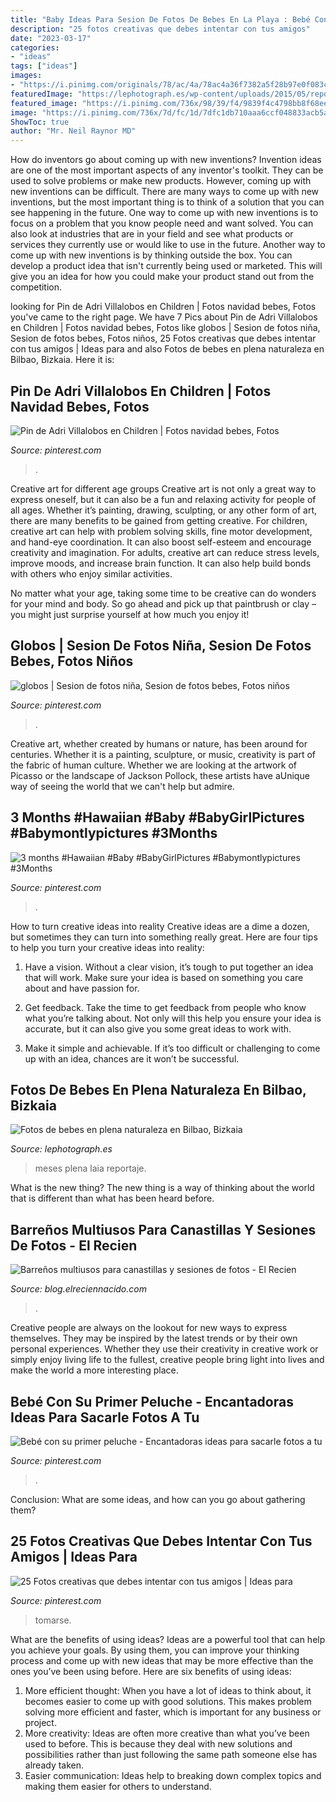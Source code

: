```yaml
---
title: "Baby Ideas Para Sesion De Fotos De Bebes En La Playa : Bebé Con Su Primer Peluche"
description: "25 fotos creativas que debes intentar con tus amigos"
date: "2023-03-17"
categories:
- "ideas"
tags: ["ideas"]
images:
- "https://i.pinimg.com/originals/78/ac/4a/78ac4a36f7382a5f28b97e0f083c524a.jpg"
featuredImage: "https://lephotograph.es/wp-content/uploads/2015/05/reportaje-de-bebes-niños-exterior-bilbao.jpg"
featured_image: "https://i.pinimg.com/736x/98/39/f4/9839f4c4798bb8f68ee304553ce48f21.jpg"
image: "https://i.pinimg.com/736x/7d/fc/1d/7dfc1db710aaa6ccf048833acb5af6ad.jpg"
ShowToc: true
author: "Mr. Neil Raynor MD"
---
```



How do inventors go about coming up with new inventions?
Invention ideas are one of the most important aspects of any inventor's toolkit. They can be used to solve problems or make new products. However, coming up with new inventions can be difficult. There are many ways to come up with new inventions, but the most important thing is to think of a solution that you can see happening in the future.
One way to come up with new inventions is to focus on a problem that you know people need and want solved. You can also look at industries that are in your field and see what products or services they currently use or would like to use in the future. Another way to come up with new inventions is by thinking outside the box. You can develop a product idea that isn't currently being used or marketed. This will give you an idea for how you could make your product stand out from the competition.

	

		
looking for Pin de Adri Villalobos en Children | Fotos navidad bebes, Fotos you've came to the right page. We have 7 Pics about Pin de Adri Villalobos en Children | Fotos navidad bebes, Fotos like globos | Sesion de fotos niña, Sesion de fotos bebes, Fotos niños, 25 Fotos creativas que debes intentar con tus amigos | Ideas para and also Fotos de bebes en plena naturaleza en Bilbao, Bizkaia. Here it is:
		
    
## Pin De Adri Villalobos En Children | Fotos Navidad Bebes, Fotos

<img loading=lazy src="https://i.pinimg.com/originals/78/ac/4a/78ac4a36f7382a5f28b97e0f083c524a.jpg" onerror="this.onerror=null;this.src='https://tse4.mm.bing.net/th?id=OIP.XLuneh6PgRf37Hfp_r-nFwHaLd&amp;pid=15.1';" alt="Pin de Adri Villalobos en Children | Fotos navidad bebes, Fotos">

_Source: pinterest.com_

>. 

	

Creative art for different age groups
Creative art is not only a great way to express oneself, but it can also be a fun and relaxing activity for people of all ages. Whether it’s painting, drawing, sculpting, or any other form of art, there are many benefits to be gained from getting creative.
For children, creative art can help with problem solving skills, fine motor development, and hand-eye coordination. It can also boost self-esteem and encourage creativity and imagination. For adults, creative art can reduce stress levels, improve moods, and increase brain function. It can also help build bonds with others who enjoy similar activities.

No matter what your age, taking some time to be creative can do wonders for your mind and body. So go ahead and pick up that paintbrush or clay – you might just surprise yourself at how much you enjoy it!

    
## Globos | Sesion De Fotos Niña, Sesion De Fotos Bebes, Fotos Niños

<img loading=lazy src="https://i.pinimg.com/736x/67/7e/8a/677e8ab18713483ee1c83557159c3690--smash-cake--year.jpg" onerror="this.onerror=null;this.src='https://tse1.mm.bing.net/th?id=OIP.DhGaVMsJiWIHFqPIcUC3rQHaLF&amp;pid=15.1';" alt="globos | Sesion de fotos niña, Sesion de fotos bebes, Fotos niños">

_Source: pinterest.com_

>. 

	

Creative art, whether created by humans or nature, has been around for centuries. Whether it is a painting, sculpture, or music, creativity is part of the fabric of human culture. Whether we are looking at the artwork of Picasso or the landscape of Jackson Pollock, these artists have aUnique way of seeing the world that we can't help but admire.

    
## 3 Months #Hawaiian #Baby #BabyGirlPictures #Babymontlypictures #3Months

<img loading=lazy src="https://i.pinimg.com/736x/e7/46/81/e7468141c46a7ed0d6c81df3c1365632.jpg" onerror="this.onerror=null;this.src='https://tse3.mm.bing.net/th?id=OIP.iWqNJyCfS4nwX2t4DJvafgHaHa&amp;pid=15.1';" alt="3 months #Hawaiian #Baby #BabyGirlPictures #Babymontlypictures #3Months">

_Source: pinterest.com_

>. 

	

How to turn creative ideas into reality
Creative ideas are a dime a dozen, but sometimes they can turn into something really great. Here are four tips to help you turn your creative ideas into reality:
1. Have a vision. Without a clear vision, it’s tough to put together an idea that will work. Make sure your idea is based on something you care about and have passion for.

2. Get feedback. Take the time to get feedback from people who know what you’re talking about. Not only will this help you ensure your idea is accurate, but it can also give you some great ideas to work with.

3. Make it simple and achievable. If it’s too difficult or challenging to come up with an idea, chances are it won’t be successful.

    
## Fotos De Bebes En Plena Naturaleza En Bilbao, Bizkaia

<img loading=lazy src="https://lephotograph.es/wp-content/uploads/2015/05/reportaje-de-bebes-niños-exterior-bilbao.jpg" onerror="this.onerror=null;this.src='https://tse2.mm.bing.net/th?id=OIP.3mv4mRqgGz2tCvRx8M7cYQHaFN&amp;pid=15.1';" alt="Fotos de bebes en plena naturaleza en Bilbao, Bizkaia">

_Source: lephotograph.es_

>meses plena laia reportaje. 

	

What is the new thing?
The new thing is a way of thinking about the world that is different than what has been heard before.

    
## Barreños Multiusos Para Canastillas Y Sesiones De Fotos - El Recien

<img loading=lazy src="http://blog.elreciennacido.com/wp-content/uploads/2013/12/barrenonina1.jpg" onerror="this.onerror=null;this.src='https://tse2.mm.bing.net/th?id=OIP.jmMCl9gEx37y8qFr-I1KCgHaHa&amp;pid=15.1';" alt="Barreños multiusos para canastillas y sesiones de fotos - El Recien">

_Source: blog.elreciennacido.com_

>. 

	

Creative people are always on the lookout for new ways to express themselves. They may be inspired by the latest trends or by their own personal experiences. Whether they use their creativity in creative work or simply enjoy living life to the fullest, creative people bring light into lives and make the world a more interesting place.

    
## Bebé Con Su Primer Peluche - Encantadoras Ideas Para Sacarle Fotos A Tu

<img loading=lazy src="https://i.pinimg.com/736x/98/39/f4/9839f4c4798bb8f68ee304553ce48f21.jpg" onerror="this.onerror=null;this.src='https://tse2.mm.bing.net/th?id=OIP.FSvDn7oEMzGaB6uEV_Ki-QHaIG&amp;pid=15.1';" alt="Bebé con su primer peluche - Encantadoras ideas para sacarle fotos a tu">

_Source: pinterest.com_

>. 

	

Conclusion: What are some ideas, and how can you go about gathering them?
 

    
## 25 Fotos Creativas Que Debes Intentar Con Tus Amigos | Ideas Para

<img loading=lazy src="https://i.pinimg.com/736x/7d/fc/1d/7dfc1db710aaa6ccf048833acb5af6ad.jpg" onerror="this.onerror=null;this.src='https://tse4.mm.bing.net/th?id=OIP.tAvB_s108QRCWJS9k4exhAHaFj&amp;pid=15.1';" alt="25 Fotos creativas que debes intentar con tus amigos | Ideas para">

_Source: pinterest.com_

>tomarse. 

	

What are the benefits of using ideas?
Ideas are a powerful tool that can help you achieve your goals. By using them, you can improve your thinking process and come up with new ideas that may be more effective than the ones you’ve been using before. Here are six benefits of using ideas: 
1. More efficient thought: When you have a lot of ideas to think about, it becomes easier to come up with good solutions. This makes problem solving more efficient and faster, which is important for any business or project. 
2. More creativity: Ideas are often more creative than what you’ve been used to before. This is because they deal with new solutions and possibilities rather than just following the same path someone else has already taken. 
3. Easier communication: Ideas help to breaking down complex topics and making them easier for others to understand.

